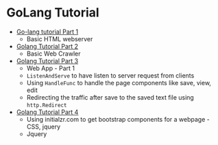 # GoLang Tutorial

* [Go-lang tutorial Part 1](https://www.youtube.com/watch?v=uCR_A-Bphl0)
    * Basic HTML webserver
* [Golang Tutorial Part 2](https://www.youtube.com/watch?v=9HZeKtIbJg4&list=RDCMUCYqCZOwHbnPwyjawKfE21wg&index=2)
    * Basic Web Crawler
* [Golang Tutorial Part 3](https://www.youtube.com/watch?v=0WFKzMRaRk0)
    * Web App - Part 1
    * `ListenAndServe` to have listen to server request from clients 
    * Using `HandleFunc` to handle the page components like save, view, edit
    * Redirecting the traffic after save to the saved text file using `http.Redirect`
* [Golang Tutorial Part 4](https://www.youtube.com/watch?v=JaPEuGmG6yQ&list=PLJbE2Yu2zumCe9cO3SIyragJ8pLmVv0z9&index=4)
    * Using initialzr.com to get bootstrap components for a webpage - CSS, jquery
    * Jquery
     